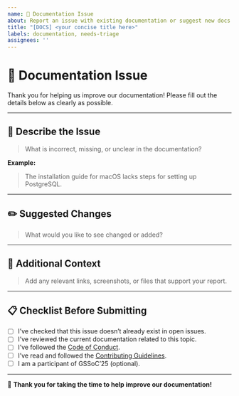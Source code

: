 ```yaml
---
name: 📖 Documentation Issue
about: Report an issue with existing documentation or suggest new docs
title: "[DOCS] <your concise title here>"
labels: documentation, needs-triage
assignees: ''
---
```


# 📖 Documentation Issue

Thank you for helping us improve our documentation! Please fill out the details below as clearly as possible.

---

## 📝 Describe the Issue

> What is incorrect, missing, or unclear in the documentation?

**Example:**  
> The installation guide for macOS lacks steps for setting up PostgreSQL.

---

## ✏️ Suggested Changes

> What would you like to see changed or added?

---

## 🔗 Additional Context

> Add any relevant links, screenshots, or files that support your report.

---

## 📋 Checklist Before Submitting

- [ ] I’ve checked that this issue doesn’t already exist in open issues.
- [ ] I’ve reviewed the current documentation related to this topic.
- [ ] I’ve followed the [Code of Conduct](https://github.com/Nayanika1402/WildQuest/blob/main/CODE_OF_CONDUCT.md).
- [ ] I’ve read and followed the [Contributing Guidelines](../CONTRIBUTING.md).
- [ ] I am a participant of GSSoC’25 (optional).

---

🙌 **Thank you for taking the time to help improve our documentation!**
